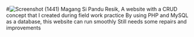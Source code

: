 #![Screenshot (1441)](https://github.com/Elephantwanttofly/Magang/assets/89914435/e27c104b-1df1-49e6-b2f5-5faa9dbdbf6b)
 Magang
Si Pandu Resik, A website with a CRUD concept that I created during field work practice  By using PHP and MySQL as a database, this website can run smoothly  Still needs some repairs and improvements
